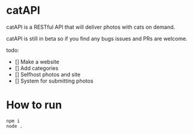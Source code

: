 # catAPI
catAPI is a RESTful API that will deliver photos with cats on demand.

catAPI is still in beta so if you find any bugs issues and PRs are welcome.

todo:
- [] Make a website
- [] Add categories
- [] Selfhost photos and site
- [] System for submitting photos

# How to run
```
npm i
node .
```
